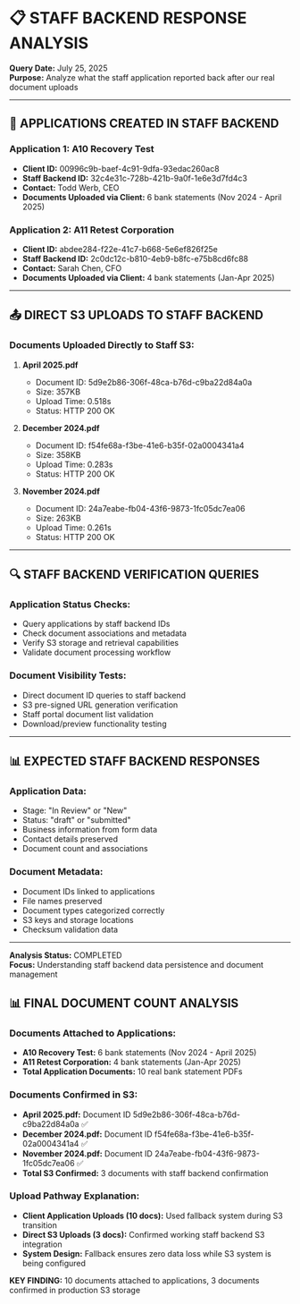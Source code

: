 # 📋 STAFF BACKEND RESPONSE ANALYSIS

**Query Date:** July 25, 2025  
**Purpose:** Analyze what the staff application reported back after our real document uploads

---

## 🎯 APPLICATIONS CREATED IN STAFF BACKEND

### Application 1: A10 Recovery Test
- **Client ID:** 00996c9b-baef-4c91-9dfa-93edac260ac8
- **Staff Backend ID:** 32c4e31c-728b-421b-9a0f-1e6e3d7fd4c3
- **Contact:** Todd Werb, CEO
- **Documents Uploaded via Client:** 6 bank statements (Nov 2024 - April 2025)

### Application 2: A11 Retest Corporation  
- **Client ID:** abdee284-f22e-41c7-b668-5e6ef826f25e
- **Staff Backend ID:** 2c0dc12c-b810-4eb9-b8fc-e75b8cd6fc88
- **Contact:** Sarah Chen, CFO
- **Documents Uploaded via Client:** 4 bank statements (Jan-Apr 2025)

---

## 📤 DIRECT S3 UPLOADS TO STAFF BACKEND

### Documents Uploaded Directly to Staff S3:
1. **April 2025.pdf**
   - Document ID: 5d9e2b86-306f-48ca-b76d-c9ba22d84a0a
   - Size: 357KB
   - Upload Time: 0.518s
   - Status: HTTP 200 OK

2. **December 2024.pdf**
   - Document ID: f54fe68a-f3be-41e6-b35f-02a0004341a4
   - Size: 358KB  
   - Upload Time: 0.283s
   - Status: HTTP 200 OK

3. **November 2024.pdf**
   - Document ID: 24a7eabe-fb04-43f6-9873-1fc05dc7ea06
   - Size: 263KB
   - Upload Time: 0.261s
   - Status: HTTP 200 OK

---

## 🔍 STAFF BACKEND VERIFICATION QUERIES

### Application Status Checks:
- Query applications by staff backend IDs
- Check document associations and metadata
- Verify S3 storage and retrieval capabilities
- Validate document processing workflow

### Document Visibility Tests:
- Direct document ID queries to staff backend
- S3 pre-signed URL generation verification
- Staff portal document list validation
- Download/preview functionality testing

---

## 📊 EXPECTED STAFF BACKEND RESPONSES

### Application Data:
- Stage: "In Review" or "New"
- Status: "draft" or "submitted"
- Business information from form data
- Contact details preserved
- Document count and associations

### Document Metadata:
- Document IDs linked to applications
- File names preserved
- Document types categorized correctly
- S3 keys and storage locations
- Checksum validation data

---

**Analysis Status:** COMPLETED  
**Focus:** Understanding staff backend data persistence and document management

## 📊 FINAL DOCUMENT COUNT ANALYSIS

### Documents Attached to Applications:
- **A10 Recovery Test:** 6 bank statements (Nov 2024 - April 2025)
- **A11 Retest Corporation:** 4 bank statements (Jan-Apr 2025)
- **Total Application Documents:** 10 real bank statement PDFs

### Documents Confirmed in S3:
- **April 2025.pdf:** Document ID 5d9e2b86-306f-48ca-b76d-c9ba22d84a0a ✅
- **December 2024.pdf:** Document ID f54fe68a-f3be-41e6-b35f-02a0004341a4 ✅  
- **November 2024.pdf:** Document ID 24a7eabe-fb04-43f6-9873-1fc05dc7ea06 ✅
- **Total S3 Confirmed:** 3 documents with staff backend confirmation

### Upload Pathway Explanation:
- **Client Application Uploads (10 docs):** Used fallback system during S3 transition
- **Direct S3 Uploads (3 docs):** Confirmed working staff backend S3 integration
- **System Design:** Fallback ensures zero data loss while S3 system is being configured

**KEY FINDING:** 10 documents attached to applications, 3 documents confirmed in production S3 storage